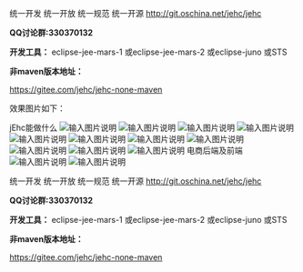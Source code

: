 
统一开发 统一开放 统一规范 统一开源
http://git.oschina.net/jehc/jehc

 **QQ讨论群:330370132** 

 **开发工具：** 
eclipse-jee-mars-1
或eclipse-jee-mars-2
或eclipse-juno
或STS


 **非maven版本地址：** 

https://gitee.com/jehc/jehc-none-maven

效果图片如下：

jEhc能做什么
![输入图片说明](https://gitee.com/uploads/images/2018/0120/155641_cf6bf26c_1341290.png "首页.png")
![输入图片说明](https://gitee.com/uploads/images/2018/0120/155650_1d1c0fa1_1341290.png "在线设计.png")
![输入图片说明](https://gitee.com/uploads/images/2018/0120/155658_5d412677_1341290.png "流程部署.png")
![输入图片说明](https://gitee.com/uploads/images/2018/0120/160438_7f612231_1341290.png "导航菜单.png")
![输入图片说明](https://gitee.com/uploads/images/2018/0120/155838_5a94457d_1341290.png "代码生成器.png")
![输入图片说明](https://gitee.com/uploads/images/2018/0120/155927_13b4e4ae_1341290.png "菜单配置.png")
![输入图片说明](https://gitee.com/uploads/images/2018/0120/160017_51a55007_1341290.png "数据字典.png")
![输入图片说明](https://gitee.com/uploads/images/2018/0120/160101_1fa37474_1341290.png "角色权限.png")
![输入图片说明](https://gitee.com/uploads/images/2018/0120/160302_52912e9f_1341290.png "用户管理.png")
![输入图片说明](https://gitee.com/uploads/images/2018/0120/160344_f5233e1e_1341290.png "部门管理.png")
![输入图片说明](https://gitee.com/uploads/images/2018/0120/160750_e48fe212_1341290.png "公司信息.png")
电商后端及前端
![输入图片说明](https://gitee.com/uploads/images/2018/0120/160635_89d6de89_1341290.png "添加购物车.png")
![输入图片说明](https://gitee.com/uploads/images/2018/0120/160713_6fa82509_1341290.png "创建订单.png")

统一开发 统一开放 统一规范 统一开源
http://git.oschina.net/jehc/jehc

 **QQ讨论群:330370132** 

 **开发工具：** 
eclipse-jee-mars-1
或eclipse-jee-mars-2
或eclipse-juno
或STS

 **非maven版本地址：** 

https://gitee.com/jehc/jehc-none-maven